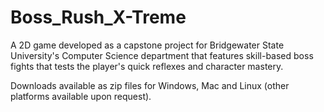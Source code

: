 # Boss_Rush_X-Treme

A 2D game developed as a capstone project for Bridgewater State University's Computer Science department that features skill-based boss fights that tests the player's quick reflexes and character mastery.

Downloads available as zip files for Windows, Mac and Linux (other platforms available upon request).
